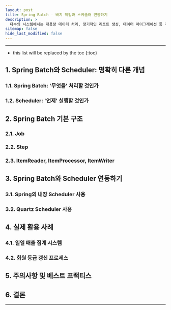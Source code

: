 ```yaml
---
layout: post
title: Spring Batch - 배치 작업과 스케줄러 연동하기
description: >
  다수의 시스템에서는 대용량 데이터 처리, 정기적인 리포트 생성, 데이터 마이그레이션 등 주기적으로 실행해야 하는 작업들이 많다. 필자 역시도 인턴십 등 서비스 개발을 진행하며 이러한 작업들을 마주하곤 했다. Spring 생태계에서는 이런 반복적인 작업들을 효율적으로 처리하기 위한 도구로 Spring Batch와 Scheduler를 제공한다. 본 글에서는 Spring Batch의 핵심 개념을 소개하고, 이를 Scheduler와 어떻게 효과적으로 연동할 수 있는지 실제 경험을 바탕으로 설명하고자 한다.
sitemap: false
hide_last_modified: false
---
```


---

- this list will be replaced by the toc
  {:toc}

## 1. Spring Batch와 Scheduler: 명확히 다른 개념

### 1.1. Spring Batch: '무엇을' 처리할 것인가

### 1.2. Scheduler: '언제' 실행할 것인가

## 2. Spring Batch 기본 구조

### 2.1. Job

### 2.2. Step

### 2.3. ItemReader, ItemProcessor, ItemWriter

## 3. Spring Batch와 Scheduler 연동하기

### 3.1. Spring의 내장 Scheduler 사용

### 3.2. Quartz Scheduler 사용

## 4. 실제 활용 사례

### 4.1. 일일 매출 집계 시스템

### 4.2. 회원 등급 갱신 프로세스

## 5. 주의사항 및 베스트 프랙티스

## 6. 결론

---
